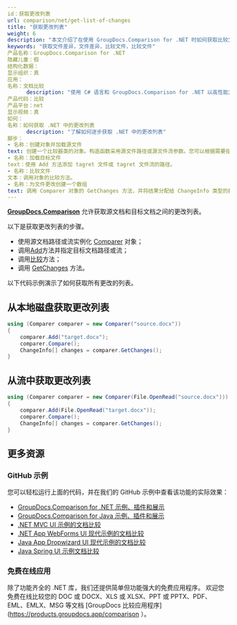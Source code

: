 ```yaml
---
id：获取更改列表
url: comparison/net/get-list-of-changes
title: "获取更改列表"
weight: 6
description: "本文介绍了在使用 GroupDocs.Comparison for .NET 时如何获取比较文档之间的更改集合。"
keywords: "获取文件差异，文件差异，比较文件，比较文件"
产品名称：GroupDocs.Comparison for .NET
隐藏儿童：假
结构化数据：
显示组织：真
应用：
名称：文档比较
      description: "使用 C# 语言和 GroupDocs.Comparison for .NET 以高性能方式本地比较文档"
产品代码：比较
产品平台：net
显示视频：真
如何：
名称：如何获取 .NET 中的更改列表
      description: "了解如何逐步获取 .NET 中的更改列表"
脚步：
- 名称：创建对象并加载源文件
text: 创建一个比较器类的对象。构造函数采用源文件路径或源文件流参数。您可以根据需要指定绝对或相对文件路径。
- 名称：加载目标文件
text：使用 Add 方法添加 tagret 文件或 tagret 文件流的路径。
- 名称：比较文件
文本：调用对象的比较方法。
- 名称：为文件更改创建一个数组
text: 调用 Comparer 对象的 GetChanges 方法，并将结果分配给 ChangeInfo 类型的数组。
---
```

[**GroupDocs.Comparison**](https://products.groupdocs.com/comparison/net) 允许获取源文档和目标文档之间的更改列表。

以下是获取更改列表的步骤。

* 使用源文档路径或流实例化 [Comparer](https://apireference.groupdocs.com/net/comparison/groupdocs.comparison/comparer) 对象；
* 调用[Add](https://apireference.groupdocs.com/net/comparison/groupdocs.comparison/comparer/methods/add/index)方法并指定目标文档路径或流；
* 调用[比较](https://apireference.groupdocs.com/net/comparison/groupdocs.comparison/comparer/methods/compare)方法；
* 调用 [GetChanges](https://apireference.groupdocs.com/net/comparison/groupdocs.comparison/comparer/methods/getchanges) 方法。

以下代码示例演示了如何获取所有更改的列表。

## 从本地磁盘获取更改列表

```csharp
using (Comparer comparer = new Comparer("source.docx"))
{
	comparer.Add("target.docx");
    comparer.Compare();
    ChangeInfo[] changes = comparer.GetChanges();
}
```

## 从流中获取更改列表

```csharp
using (Comparer comparer = new Comparer(File.OpenRead("source.docx")))
{
	comparer.Add(File.OpenRead("target.docx"));
    comparer.Compare();
    ChangeInfo[] changes = comparer.GetChanges();
}
```

## 更多资源

### GitHub 示例
您可以轻松运行上面的代码，并在我们的 GitHub 示例中查看该功能的实际效果：
* [GroupDocs.Comparison for .NET 示例、插件和展示](https://github.com/groupdocs-comparison/GroupDocs.Comparison-for-.NET)
* [GroupDocs.Comparison for Java 示例、插件和展示](https://github.com/groupdocs-comparison/GroupDocs.Comparison-for-Java)
* [.NET MVC UI 示例的文档比较](https://github.com/groupdocs-comparison/GroupDocs.Comparison-for-.NET-MVC)
* [.NET App WebForms UI 现代示例的文档比较](https://github.com/groupdocs-comparison/GroupDocs.Comparison-for-.NET-WebForms)
* [Java App Dropwizard UI 现代示例的文档比较](https://github.com/groupdocs-comparison/GroupDocs.Comparison-for-Java-Dropwizard)
* [Java Spring UI 示例文档比较](https://github.com/groupdocs-comparison/GroupDocs.Comparison-for-Java-Spring)
    

### 免费在线应用
除了功能齐全的 .NET 库，我们还提供简单但功能强大的免费应用程序。
欢迎您免费在线比较您的 DOC 或 DOCX、XLS 或 XLSX、PPT 或 PPTX、PDF、EML、EMLX、MSG 等文档 [GroupDocs 比较应用程序](https://products.groupdocs.app/comparison ）。


